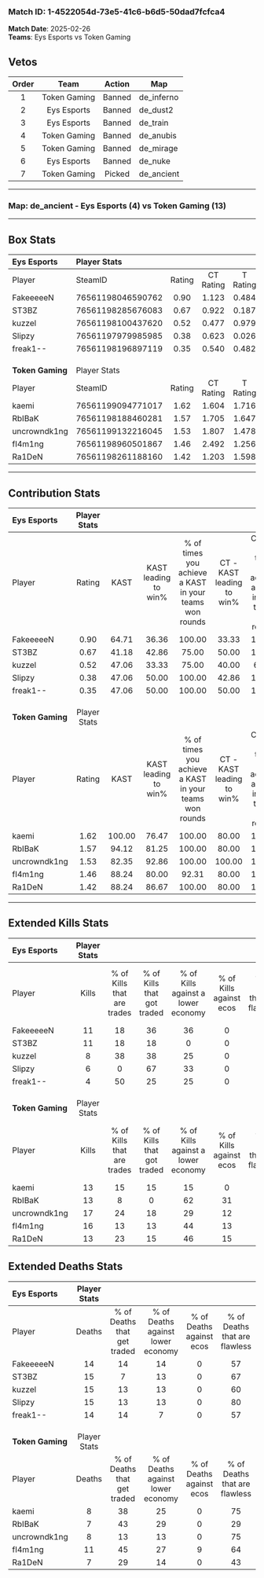 ### Match ID: 1-4522054d-73e5-41c6-b6d5-50dad7fcfca4  
**Match Date**: 2025-02-26  
**Teams**: Eys Esports vs Token Gaming  

## Vetos  

| Order | Team | Action | Map |
| :---: | :--: | :----: | --- |
| 1 | Token Gaming | Banned | de_inferno |
| 2 | Eys Esports | Banned | de_dust2 |
| 3 | Eys Esports | Banned | de_train |
| 4 | Token Gaming | Banned | de_anubis |
| 5 | Token Gaming | Banned | de_mirage |
| 6 | Eys Esports | Banned | de_nuke |
| 7 | Token Gaming | Picked | de_ancient |

---  

### **Map**: de_ancient - Eys Esports (4) vs Token Gaming (13)  
---  

## Box Stats  

| **Eys Esports**  | Player Stats      |        |           |          |        |       |       |         |        |      |     |
| :- | :- | :-: | :-: | :-: | :-: | :-: | :-: | :-: | :-: | :-: | :-: |
| Player           | SteamID           | Rating | CT Rating | T Rating |  KAST  |  ADR  | Kills | Assists | Deaths | K/D  | HS% |
| FakeeeeeN        | 76561198046590762 |  0.90  |   1.123   |  0.484   | 64.71  | 70.7  |  11   |    4    |   14   | 0.79 | 54  |
| ST3BZ            | 76561198285676083 |  0.67  |   0.922   |  0.187   | 41.18  | 68.0  |  11   |    1    |   15   | 0.73 | 27  |
| kuzzel           | 76561198100437620 |  0.52  |   0.477   |  0.979   | 47.06  | 51.9  |   8   |    2    |   15   | 0.53 | 25  |
| Slipzy           | 76561197979985985 |  0.38  |   0.623   |  0.026   | 47.06  | 39.8  |   6   |    3    |   15   | 0.40 | 33  |
| freak1--         | 76561198196897119 |  0.35  |   0.540   |  0.482   | 47.06  | 50.5  |   4   |    4    |   14   | 0.29 | 75  |
|                  |                   |        |           |          |        |       |       |         |        |      |     |
|                  |                   |        |           |          |        |       |       |         |        |      |     |
|                  |                   |        |           |          |        |       |       |         |        |      |     |
| **Token Gaming** | Player Stats      |        |           |          |        |       |       |         |        |      |     |
| Player           | SteamID           | Rating | CT Rating | T Rating |  KAST  |  ADR  | Kills | Assists | Deaths | K/D  | HS% |
| kaemi            | 76561199094771017 |  1.62  |   1.604   |  1.716   | 100.00 | 110.8 |  13   |   11    |   8    | 1.63 | 76  |
| RbIBaK           | 76561198188460281 |  1.57  |   1.705   |  1.647   | 94.12  | 102.0 |  13   |    9    |   7    | 1.86 | 30  |
| uncrowndk1ng     | 76561199132216045 |  1.53  |   1.807   |  1.478   | 82.35  | 79.5  |  17   |    0    |   8    | 2.13 | 35  |
| fI4m1ng          | 76561198960501867 |  1.46  |   2.492   |  1.256   | 88.24  | 82.7  |  16   |    4    |   11   | 1.45 | 68  |
| Ra1DeN           | 76561198261188160 |  1.42  |   1.203   |  1.598   | 88.24  | 78.3  |  13   |    3    |   7    | 1.86 | 69  |
---  

## Contribution Stats  

| **Eys Esports**  | Player Stats |        |                      |                                                        |                           |                                                             |                          |                                                            |
| :- | :-: | :-: | :-: | :-: | :-: | :-: | :-: | :-: |
| Player           |    Rating    |  KAST  | KAST leading to win% | % of times you achieve a KAST in your teams won rounds | CT - KAST leading to win% | CT - % of times you achieve a KAST in your teams won rounds | T - KAST leading to win% | T - % of times you achieve a KAST in your teams won rounds |
| FakeeeeeN        |     0.90     | 64.71  |        36.36         |                         100.00                         |           33.33           |                           100.00                            |          50.00           |                           100.00                           |
| ST3BZ            |     0.67     | 41.18  |        42.86         |                         75.00                          |           50.00           |                           100.00                            |           0.00           |                            0.00                            |
| kuzzel           |     0.52     | 47.06  |        33.33         |                         75.00                          |           40.00           |                            66.67                            |          25.00           |                           100.00                           |
| Slipzy           |     0.38     | 47.06  |        50.00         |                         100.00                         |           42.86           |                           100.00                            |          100.00          |                           100.00                           |
| freak1--         |     0.35     | 47.06  |        50.00         |                         100.00                         |           50.00           |                           100.00                            |          50.00           |                           100.00                           |
|                  |              |        |                      |                                                        |                           |                                                             |                          |                                                            |
|                  |              |        |                      |                                                        |                           |                                                             |                          |                                                            |
|                  |              |        |                      |                                                        |                           |                                                             |                          |                                                            |
| **Token Gaming** | Player Stats |        |                      |                                                        |                           |                                                             |                          |                                                            |
| Player           |    Rating    |  KAST  | KAST leading to win% | % of times you achieve a KAST in your teams won rounds | CT - KAST leading to win% | CT - % of times you achieve a KAST in your teams won rounds | T - KAST leading to win% | T - % of times you achieve a KAST in your teams won rounds |
| kaemi            |     1.62     | 100.00 |        76.47         |                         100.00                         |           80.00           |                           100.00                            |          75.00           |                           100.00                           |
| RbIBaK           |     1.57     | 94.12  |        81.25         |                         100.00                         |           80.00           |                           100.00                            |          81.82           |                           100.00                           |
| uncrowndk1ng     |     1.53     | 82.35  |        92.86         |                         100.00                         |          100.00           |                           100.00                            |          90.00           |                           100.00                           |
| fI4m1ng          |     1.46     | 88.24  |        80.00         |                         92.31                          |           80.00           |                           100.00                            |          80.00           |                           88.89                            |
| Ra1DeN           |     1.42     | 88.24  |        86.67         |                         100.00                         |           80.00           |                           100.00                            |          90.00           |                           100.00                           |
---  

## Extended Kills Stats  

| **Eys Esports**  | Player Stats |                            |                            |                                    |                         |                              |                                 |                                       |                    |           |
| :- | :-: | :-: | :-: | :-: | :-: | :-: | :-: | :-: | :-: | :-: |
| Player           |    Kills     | % of Kills that are trades | % of Kills that got traded | % of Kills against a lower economy | % of Kills against ecos | % of Kills that are flawless | % of Kills that are close duels | % of Kills that are assisted by flash | Pistol Round Kills | AWP Kills |
| FakeeeeeN        |      11      |             18             |             36             |                 36                 |            0            |              64              |                0                |                   0                   |         1          |     0     |
| ST3BZ            |      11      |             18             |             18             |                 0                  |            0            |              82              |                0                |                   9                   |         1          |     3     |
| kuzzel           |      8       |             38             |             38             |                 25                 |            0            |              38              |                0                |                   0                   |         1          |     0     |
| Slipzy           |      6       |             0              |             67             |                 33                 |            0            |              17              |               17                |                  17                   |         0          |     0     |
| freak1--         |      4       |             50             |             25             |                 25                 |            0            |             100              |               25                |                   0                   |         0          |     0     |
|                  |              |                            |                            |                                    |                         |                              |                                 |                                       |                    |           |
|                  |              |                            |                            |                                    |                         |                              |                                 |                                       |                    |           |
|                  |              |                            |                            |                                    |                         |                              |                                 |                                       |                    |           |
| **Token Gaming** | Player Stats |                            |                            |                                    |                         |                              |                                 |                                       |                    |           |
| Player           |    Kills     | % of Kills that are trades | % of Kills that got traded | % of Kills against a lower economy | % of Kills against ecos | % of Kills that are flawless | % of Kills that are close duels | % of Kills that are assisted by flash | Pistol Round Kills | AWP Kills |
| kaemi            |      13      |             15             |             15             |                 15                 |            0            |              54              |                0                |                   0                   |         5          |     0     |
| RbIBaK           |      13      |             8              |             0              |                 62                 |           31            |              62              |                0                |                  15                   |         0          |     0     |
| uncrowndk1ng     |      17      |             24             |             18             |                 29                 |           12            |              65              |               12                |                   6                   |         2          |     4     |
| fI4m1ng          |      16      |             13             |             13             |                 44                 |           13            |              69              |                6                |                   0                   |         1          |     0     |
| Ra1DeN           |      13      |             23             |             15             |                 46                 |           15            |              62              |                0                |                   0                   |         2          |     0     |
## Extended Deaths Stats  

| **Eys Esports**  | Player Stats |                             |                                   |                          |                               |                            |                           |               |
| :- | :-: | :-: | :-: | :-: | :-: | :-: | :-: | :-: |
| Player           |    Deaths    | % of Deaths that get traded | % of Deaths against lower economy | % of Deaths against ecos | % of Deaths that are flawless | % of Deaths that are close | % of Deaths while blinded | Deaths to AWP |
| FakeeeeeN        |      14      |             14              |                14                 |            0             |              57               |             0              |             0             |       1       |
| ST3BZ            |      15      |              7              |                13                 |            0             |              67               |             7              |             7             |       1       |
| kuzzel           |      15      |             13              |                13                 |            0             |              60               |             7              |             0             |       0       |
| Slipzy           |      15      |             13              |                13                 |            0             |              80               |             0              |             7             |       1       |
| freak1--         |      14      |             14              |                 7                 |            0             |              57               |             7              |             7             |       1       |
|                  |              |                             |                                   |                          |                               |                            |                           |               |
|                  |              |                             |                                   |                          |                               |                            |                           |               |
|                  |              |                             |                                   |                          |                               |                            |                           |               |
| **Token Gaming** | Player Stats |                             |                                   |                          |                               |                            |                           |               |
| Player           |    Deaths    | % of Deaths that get traded | % of Deaths against lower economy | % of Deaths against ecos | % of Deaths that are flawless | % of Deaths that are close | % of Deaths while blinded | Deaths to AWP |
| kaemi            |      8       |             38              |                25                 |            0             |              75               |             0              |            25             |       1       |
| RbIBaK           |      7       |             43              |                29                 |            0             |              29               |             14             |             0             |       1       |
| uncrowndk1ng     |      8       |             13              |                13                 |            0             |              75               |             13             |             0             |       0       |
| fI4m1ng          |      11      |             45              |                27                 |            9             |              64               |             0              |             0             |       0       |
| Ra1DeN           |      7       |             29              |                14                 |            0             |              43               |             0              |             0             |       1       |
